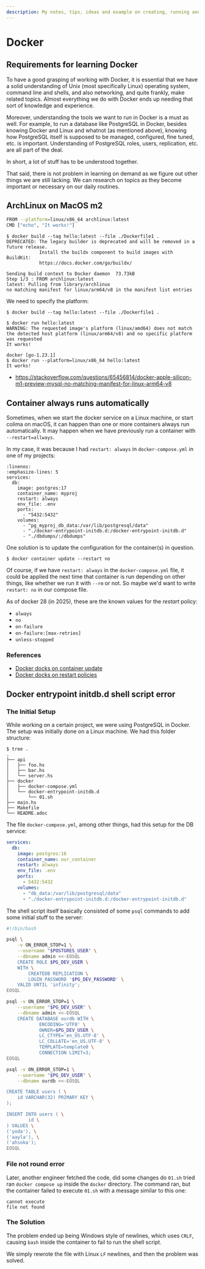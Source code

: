 ```yaml
---
description: My notes, tips, ideas and example on creating, running and managing docker containers.
---
```


# Docker

## Requirements for learning Docker

To have a good grasping of working with Docker, it is essential that we have a solid understanding of Unix (most specifically Linux) operating system, command line and shells, and also networking, and quite frankly, make related topics.
Almost everything we do with Docker ends up needing that sort of knowledge and experience.

Moreover, understanding the tools we want to run in Docker is a must as well.
For example, to run a database like PostgreSQL in Docker, besides knowing Docker and Linux and whatnot (as mentioned above), knowing how PostgreSQL itself is supposed to be managed, configured, fine tuned, etc. is important.
Understanding of PostgreSQL roles, users, replication, etc. are all part of the deal.

In short, a lot of stuff has to be understood together.

That said, there is not problem in learning on demand as we figure out other things we are still lacking.
We can research on topics as they become important or necessary on our daily routines.

## ArchLinux on MacOS m2

```bash
FROM --platform=linux/x86_64 archlinux:latest
CMD ["echo", "It works!"]
```

```text
$ docker build --tag hello:latest --file ./Dockerfile1 .
DEPRECATED: The legacy builder is deprecated and will be removed in a future release.
            Install the buildx component to build images with BuildKit:
            https://docs.docker.com/go/buildx/

Sending build context to Docker daemon  73.73kB
Step 1/3 : FROM archlinux:latest
latest: Pulling from library/archlinux
no matching manifest for linux/arm64/v8 in the manifest list entries
```

We need to specify the platform:

```shell-session
$ docker build --tag hello:latest --file ./Dockerfile1 .

$ docker run hello:latest
WARNING: The requested image's platform (linux/amd64) does not match
the detected host platform (linux/arm64/v8) and no specific platform
was requested
It works!

docker [go-1.23.1]
$ docker run --platform=linux/x86_64 hello:latest
It works!
```

* https://stackoverflow.com/questions/65456814/docker-apple-silicon-m1-preview-mysql-no-matching-manifest-for-linux-arm64-v8

## Container always runs automatically

Sometimes, when we start the docker service on a Linux machine, or start colima on macOS, it can happen than one or more containers always run automatically.
It may happen when we have previously run a container with `--restart=allways`.

In my case, it was because I had `restart: always` in `docker-compose.yml` in one of my projects:

```{code} yaml
:linenos:
:emphasize-lines: 5
services:
  db:
    image: postgres:17
    container_name: myproj
    restart: always
    env_file: .env
    ports:
      - "5432:5432"
    volumes:
      - "pg_myproj_db_data:/var/lib/postgresql/data"
      - "./docker-entrypoint-initdb.d:/docker-entrypoint-initdb.d"
      - "./dbdumps/:/dbdumps"
```

One solution is to update the configuration for the container(s) in question.

```{code} bash
$ docker container update --restart no
```

Of course, if we have `restart: always` in the `docker-compose.yml` file, it could be applied the next time that container is run depending on other things, like whether we run it with `--rm` or not.
So maybe we'd want to write `restart: no` in our compose file.

As of docker 28 (in 2025), these are the known values for the *restart* policy:

- `always`
- `no`
- `on-failure`
- `on-failure:[max-retries]`
- `unless-stopped`

### References

- [Docker docks on container update](https://docs.docker.com/reference/cli/docker/container/update/)
- [Docker docks on restart policies](https://docs.docker.com/engine/containers/start-containers-automatically/#use-a-restart-policy)

## Docker entrypoint initdb.d shell script error

### The Initial Setup

While working on a certain project, we were using PostgreSQL in Docker.
The setup was initially done on a Linux machine.
We had this folder structure:

```text
$ tree .
.
├── api
│   ├── foo.hs
│   ├── bar.hs
│   └── server.hs
├── docker
│   ├── docker-compose.yml
│   └── docker-entrypoint-initdb.d
│       └── 01.sh
├── main.hs
├── Makefile
└── README.adoc
```

The file `docker-compose.yml`, among other things, had this setup for the DB service:

```yaml
services:
  db:
    image: postgres:16
    container_name: our_container
    restart: always
    env_file: .env
    ports:
      - 5432:5432
    volumes:
      - "db_data:/var/lib/postgresql/data"
      - "./docker-entrypoint-initdb.d:/docker-entrypoint-initdb.d"
```

The shell script itself basically consisted of some `psql` commands to add some initial stuff to the server:

```sh
#!/bin/bash

psql \
	-v ON_ERROR_STOP=1 \
	--username "$POSTGRES_USER" \
	--dbname admin <<-EOSQL
	CREATE ROLE $PG_DEV_USER \
	WITH \
		CREATEDB REPLICATION \
		LOGIN PASSWORD '$PG_DEV_PASSWORD' \
	VALID UNTIL 'infinity';
EOSQL

psql -v ON_ERROR_STOP=1 \
	--username "$PG_DEV_USER" \
	--dbname admin <<-EOSQL
	CREATE DATABASE ourdb WITH \
			ENCODING='UTF8' \
			OWNER=$PG_DEV_USER \
			LC_CTYPE='en_US.UTF-8' \
			LC_COLLATE='en_US.UTF-8' \
			TEMPLATE=template0 \
			CONNECTION LIMIT=3;
EOSQL

psql -v ON_ERROR_STOP=1 \
	--username "$PG_DEV_USER" \
	--dbname ourdb <<-EOSQL

CREATE TABLE users ( \
	id VARCHAR(32) PRIMARY KEY \
);

INSERT INTO users ( \
		id \
) VALUES \
('yoda'), \
('aayla'), \
('ahsoka');
EOSQL
```

### File not round error

Later, another engineer fetched the code, did some changes do `01.sh` tried ran `docker compose up` inside the `docker` directory.
The command ran, but the container failed to execute `01.sh` with a message similar to this one:

```text
cannot execute
file not found
```

### The Solution

The problem ended up being Windows style of newlines, which uses `CRLF`, causing `bash` inside the container to fail to run the shell script.

We simply rewrote the file with Linux `LF` newlines, and then the problem was solved.


